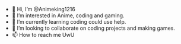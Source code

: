 - 👋 Hi, I’m @Animeking1216
- 👀 I’m interested in Anime, coding and gaming.
- 🌱 I’m currently learning coding could use help.
- 💞️ I’m looking to collaborate on coding projects and making games.
- 📫 How to reach me UwU

<!---
Animeking1216/Animeking1216 is a ✨ special ✨ repository because its `README.md` (this file) appears on your GitHub profile.
You can click the Preview link to take a look at your changes.
--->
